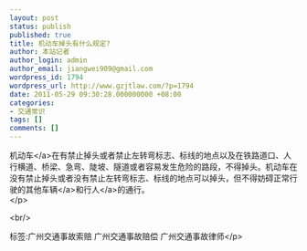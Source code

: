 ```yaml
---
layout: post
status: publish
published: true
title: 机动车掉头有什么规定?
author: 本站记者
author_login: admin
author_email: jiangwei909@gmail.com
wordpress_id: 1794
wordpress_url: http://www.gzjtlaw.com/?p=1794
date: 2011-05-29 09:30:28.000000000 +08:00
categories:
- 交通常识
tags: []
comments: []
---
```

<p><a>机动车<&#47;a>在有禁止掉头或者禁止左转弯标志、标线的地点以及在铁路道口、人行横道、桥梁、急弯、陡坡、隧道或者容易发生危险的路段，不得掉头。机动车在没有禁止掉头或者没有禁止左转弯标志、标线的地点可以掉头，但不得妨碍正常行驶的其他<a>车辆<&#47;a>和<a>行人<&#47;a>的通行。 <br><&#47;p><br&#47;><p>标签:广州交通事故索赔 广州交通事故赔偿 广州交通事故律师<&#47;p>

